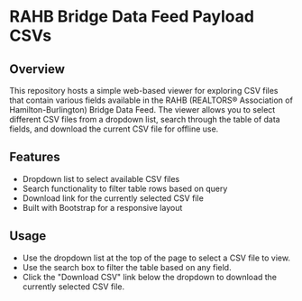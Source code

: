 # RAHB Bridge Data Feed Payload CSVs

## Overview

This repository hosts a simple web-based viewer for exploring CSV files that contain various fields available in the RAHB (REALTORS® Association of Hamilton-Burlington) Bridge Data Feed. The viewer allows you to select different CSV files from a dropdown list, search through the table of data fields, and download the current CSV file for offline use.

## Features

- Dropdown list to select available CSV files
- Search functionality to filter table rows based on query
- Download link for the currently selected CSV file
- Built with Bootstrap for a responsive layout

## Usage

- Use the dropdown list at the top of the page to select a CSV file to view.
- Use the search box to filter the table based on any field.
- Click the "Download CSV" link below the dropdown to download the currently selected CSV file.
